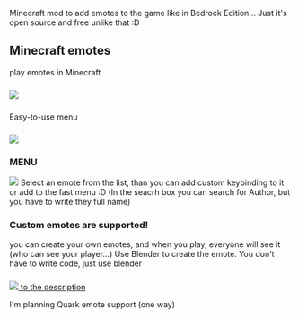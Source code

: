 Minecraft mod to add emotes to the game like in Bedrock Edition...
Just it's open source and free unlike that :D
## Minecraft emotes

play emotes in Minecraft
###
![](https://i.imgur.com/tWD40Fg.png)
###
Easy-to-use menu
###
![](https://i.imgur.com/etlReBO.png)

### MENU
![](https://i.imgur.com/t2aD77K.png)
Select an emote from the list, than you can add custom keybinding to it or add to the fast menu :D
(In the seacrh box you can search for Author, but you have to write they full name)

### Custom emotes are supported!
you can create your own emotes, and when you play, everyone will see it (who can see your player...)
Use Blender to create the emote. You don't have to write code, just use blender
###
[![](https://i.imgur.com/M3LBG6H.png)
to the description](https://kosmx.gitbook.io/emotecraft/)

I'm planning Quark emote support (one way)
